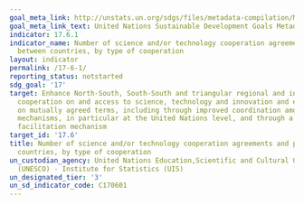 ```yaml
---
goal_meta_link: http://unstats.un.org/sdgs/files/metadata-compilation/Metadata-Goal-17.pdf
goal_meta_link_text: United Nations Sustainable Development Goals Metadata (pdf 468kB)
indicator: 17.6.1
indicator_name: Number of science and/or technology cooperation agreements and programmes
  between countries, by type of cooperation
layout: indicator
permalink: /17-6-1/
reporting_status: notstarted
sdg_goal: '17'
target: Enhance North-South, South-South and triangular regional and international
  cooperation on and access to science, technology and innovation and enhance knowledge-sharing
  on mutually agreed terms, including through improved coordination among existing
  mechanisms, in particular at the United Nations level, and through a global technology
  facilitation mechanism
target_id: '17.6'
title: Number of science and/or technology cooperation agreements and programmes between
  countries, by type of cooperation
un_custodian_agency: United Nations Education,Scientific and Cultural Organisation
  (UNESCO) - Institute for Statistics (UIS)
un_designated_tier: '3'
un_sd_indicator_code: C170601
---
```

